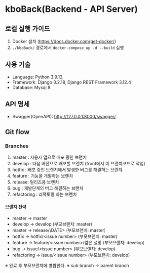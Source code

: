 # kboBack(Backend - API Server)

## 로컬 실행 가이드

1. Docker 설치 (https://docs.docker.com/get-docker/)
2. `./kboBack/` 경로에서 `docker-compose up -d --build` 실행

## 사용 기술

- Language: Python 3.9.13,
- Framework: Django 3.2.18, Django REST Framework 3.12.4
- Database: Mysql 8

## API 명세

- Swagger(OpenAPI): http://127.0.0.1:8000/swagger/

## Git flow
### Branches
1. master : 사용자 앱으로 배포 중인 브랜치
2. develop : 다음 버전으로 배포할 브랜치 (front에서 이 브랜치코드로 작업)
3. hotfix : 배포 중인 브랜치에서 발생한 버그를 해결하는 브랜치
4. feature : 기능을 개발하는 브랜치
5. release: 릴리즈용 브랜치
6. bug : 개발단계의 버그 해결하는 브랜치
7. refactoring : 리팩토링 하는 브랜치

#### 브랜치 전략
- master -> master 
- develop -> develop (부모브랜치: master)
- master -> release/\DATE\> (부모브랜치: master)
- hotfix -> hotfix/\<issue number\> (부모브랜치: master)
- feature -> feature/\<issue number\>/짧은 설명 (부모브랜치: develop)
- bug -> issue/\<issue number\> (부모브랜치: develop)
- refactoring -> issue/\<issue number\> (부모브랜치: develop)

※ 완료 후 부모브랜치에 병합한다.
※ sub branch -> parent branch

